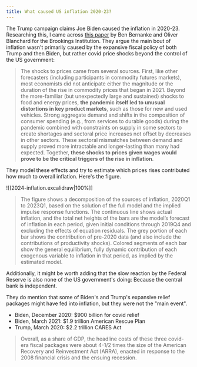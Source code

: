 ```yaml
---
title: What caused US inflation 2020-23?
---
```


The Trump campaign claims Joe Biden caused the inflation in 2020-23. Researching this, I came across [this paper](https://www.brookings.edu/articles/what-caused-the-u-s-pandemic-era-inflation/) by Ben Bernanke and Oliver Blanchard for the Brookings Institution. They argue the main bout of inflation wasn't primarily caused by the expansive fiscal policy of both Trump and then Biden, but rather covid price shocks beyond the control of the US government:

> The shocks to prices came from several sources. First, like other forecasters (including participants in commodity futures markets), most economists did not anticipate either the magnitude or the duration of the rise in commodity prices that began in 2021. Beyond the more-familiar (but unexpectedly large and sustained) shocks to food and energy prices, **the pandemic itself led to unusual distortions in key product markets**, such as those for new and used vehicles. Strong aggregate demand and shifts in the composition of consumer spending (e.g., from services to durable goods) during the pandemic combined with constraints on supply in some sectors to create shortages and sectoral price increases not offset by decreases in other sectors. These sectoral mismatches between demand and supply proved more intractable and longer-lasting than many had expected. Together, **these shocks to prices given wages would prove to be the critical triggers of the rise in inflation**.

They model these effects and try to estimate which prices rises contributed how much to overall inflation. Here's the figure.

![[2024-inflation.excalidraw|100%]]

> The figure shows a decomposition of the sources of inflation, 2020Q1 to 2023Q1, based on the solution of the full model and the implied impulse response functions. The continuous line shows actual inflation, and the total net heights of the bars are the model’s forecast of inflation in each period, given initial conditions through 2019Q4 and excluding the effects of equation residuals. The grey portion of each bar shows the contribution of pre-2020 data (and also include the contributions of productivity shocks). Colored segments of each bar show the general equilibrium, fully dynamic contribution of each exogenous variable to inflation in that period, as implied by the estimated model.

Additionally, it might be worth adding that the slow reaction by the Federal Reserve is also none of the US government's doing: Because the central bank is independent. 

They do mention that some of Biden's and Trump's expansive relief packages might have fed into inflation, but they were not the "main event". 
- Biden, December 2020: $900 billion for covid relief
- Biden, March 2021: $1.9 trillion American Rescue Plan 
- Trump, March 2020: $2.2 trillion CARES Act

> Overall, as a share of GDP, the headline costs of these three covid-era fiscal packages were about 4-1/2 times the size of the American Recovery and Reinvestment Act (ARRA), enacted in response to the 2008 financial crisis and the ensuing recession.

